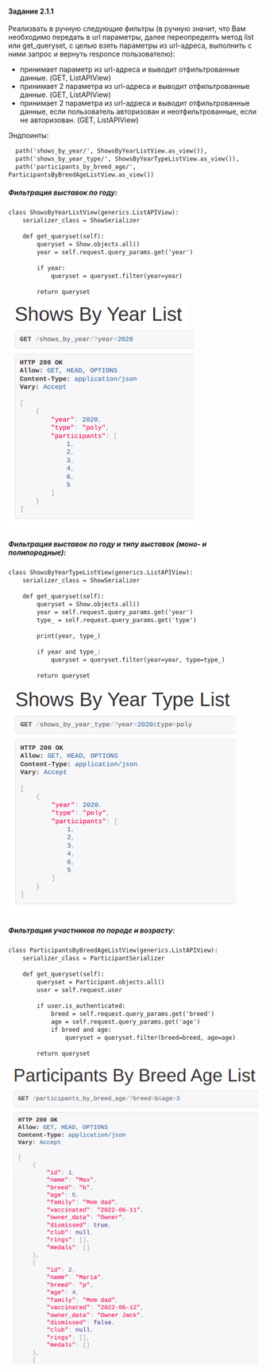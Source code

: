 #### Задание 2.1.1

Реализвать в ручную следующие фильтры (в ручную значит, что Вам необходимо передать в url параметры, далее переопределть метод list или get_queryset, c целью взять параметры из url-адреса, выполнить с ними запрос и вернуть responce пользователю):

- принимает параметр из url-адреса и выводит отфильтрованные данные.  (GET, ListAPIView)
- принимает 2 параметра из url-адреса и выводит отфильтрованные данные. (GET, ListAPIView)
- принимает 2 параметра из url-адреса и выводит отфильтрованные данные, если пользователь авторизован и неотфильтрованные, если не авторизован. (GET, ListAPIView)

Эндпоинты:

```
  path('shows_by_year/', ShowsByYearListView.as_view()),
  path('shows_by_year_type/', ShowsByYearTypeListView.as_view()),
  path('participants_by_breed_age/', ParticipantsByBreedAgeListView.as_view())
```

##### Фильтрация выставок по году:

```
class ShowsByYearListView(generics.ListAPIView):
    serializer_class = ShowSerializer

    def get_queryset(self):
        queryset = Show.objects.all()
        year = self.request.query_params.get('year')

        if year:
            queryset = queryset.filter(year=year)

        return queryset
```

![](../imgs/filter1.png)

##### Фильтрация выставок по году и типу выставок (моно- и полипородные):

```
class ShowsByYearTypeListView(generics.ListAPIView):
    serializer_class = ShowSerializer

    def get_queryset(self):
        queryset = Show.objects.all()
        year = self.request.query_params.get('year')
        type_ = self.request.query_params.get('type')

        print(year, type_)

        if year and type_:
            queryset = queryset.filter(year=year, type=type_)

        return queryset
```

![](../imgs/filter2.png)

##### Фильтрация участников по породе и возрасту:

```
class ParticipantsByBreedAgeListView(generics.ListAPIView):
    serializer_class = ParticipantSerializer

    def get_queryset(self):
        queryset = Participant.objects.all()
        user = self.request.user

        if user.is_authenticated:
            breed = self.request.query_params.get('breed')
            age = self.request.query_params.get('age')
            if breed and age:
                queryset = queryset.filter(breed=breed, age=age)

        return queryset
```

![](../imgs/filter3.png)